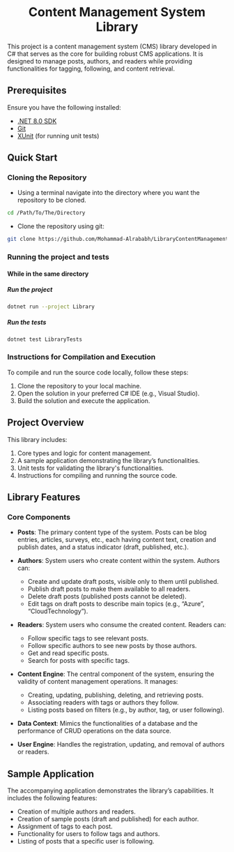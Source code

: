 <h1 align="center"> Content Management System Library</h1>

This project is a content management system (CMS) library developed in C# that serves as the core for building robust CMS applications. It is designed to manage posts, authors, and readers while providing functionalities for tagging, following, and content retrieval.


## Prerequisites

Ensure you have the following installed:
  + [.NET 8.0 SDK](https://dotnet.microsoft.com/download/dotnet/8.0)
  + [Git](https://git-scm.com/)
  + [XUnit](https://xunit.net/) (for running unit tests)

  
## Quick Start

 ### Cloning the Repository
  + Using a terminal navigate into the directory where you want the repository to be cloned.
```sh
cd /Path/To/The/Directory
```
  + Clone the repository using git:
```sh
git clone https://github.com/Mohammad-Alrababh/LibraryContentManagement.git
```
### Running the project and tests
#### While in the same directory
  ##### Run the project
```sh
dotnet run --project Library
```
  ##### Run the tests
```sh
dotnet test LibraryTests
```
### Instructions for Compilation and Execution

To compile and run the source code locally, follow these steps:
1. Clone the repository to your local machine.
2. Open the solution in your preferred C# IDE (e.g., Visual Studio).
3. Build the solution and execute the application.

## Project Overview

This library includes:
1. Core types and logic for content management.
2. A sample application demonstrating the library’s functionalities.
3. Unit tests for validating the library's functionalities.
4. Instructions for compiling and running the source code.

## Library Features

### Core Components
- **Posts**: The primary content type of the system. Posts can be blog entries, articles, surveys, etc., each having content text, creation and publish dates, and a status indicator (draft, published, etc.).
  
- **Authors**: System users who create content within the system. Authors can:
  - Create and update draft posts, visible only to them until published.
  - Publish draft posts to make them available to all readers.
  - Delete draft posts (published posts cannot be deleted).
  - Edit tags on draft posts to describe main topics (e.g., “Azure”, “CloudTechnology”).

- **Readers**: System users who consume the created content. Readers can:
  - Follow specific tags to see relevant posts.
  - Follow specific authors to see new posts by those authors.
  - Get and read specific posts.
  - Search for posts with specific tags.

- **Content Engine**: The central component of the system, ensuring the validity of content management operations. It manages:
  - Creating, updating, publishing, deleting, and retrieving posts.
  - Associating readers with tags or authors they follow.
  - Listing posts based on filters (e.g., by author, tag, or user following).

- **Data Context**: Mimics the functionalities of a database and the performance of CRUD operations on the data source.

- **User Engine**: Handles the registration, updating, and removal of authors or readers.

## Sample Application

The accompanying application demonstrates the library’s capabilities. It includes the following features:
- Creation of multiple authors and readers.
- Creation of sample posts (draft and published) for each author.
- Assignment of tags to each post.
- Functionality for users to follow tags and authors.
- Listing of posts that a specific user is following.



